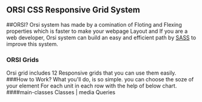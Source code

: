 ORSI CSS Responsive Grid System
-------------------------------
##ORSI?
Orsi system has made by a comination of Floting and Flexing properties which is faster to make your webpage Layout and If you are a web developer, Orsi system can build an easy and efficient path by [SASS](http://sass-lang.com) to improve this system.
### ORSI Grids
Orsi grid includes 12 Responsive grids that you can use them easily.
###How to Work?
What you'll do, is so simple.
you can choose the soze of your element For each unit in each row with the help of below chart.
####main-classes
Classes | media Queries


